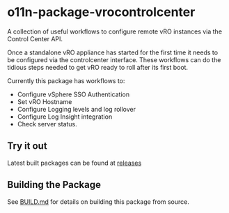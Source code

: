 # o11n-package-vrocontrolcenter

A collection of useful workflows to configure remote vRO instances via the Control Center API.

Once a standalone vRO appliance has started for the first time it needs to be configured via the controlcenter interface.
These workflows can do the tidious steps needed to get vRO ready to roll after its first boot.

Currently this package has workflows to:
* Configure vSphere SSO Authentication
* Set vRO Hostname
* Configure Logging levels and log rollover 
* Configure Log Insight integration
* Check server status.



## Try it out
Latest built packages can be found at [releases](https://github.com/dlinsley/o11n-package-vrocontrolcenter/releases)


## Building the Package
See [BUILD.md](BUILD.md) for details on building this package from source.